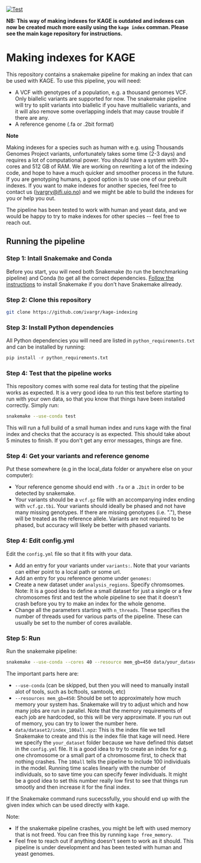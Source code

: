 [![Test]( https://github.com/ivargr/kage-indexing/actions/workflows/test.yml/badge.svg)](https://github.com/ivargr/kage-indexing/actions/workflows/test.yml)


**NB: This way of making indexes for KAGE is outdated and indexes can now be created much more easily using the `kage index` comman. Please see the main kage repository for instructions.**

# Making indexes for KAGE

This repository contains a snakemake pipeline for making an index that can be used with KAGE. To use this pipeline, you will need:
    
* A VCF with genotypes of a population, e.g. a thousand genomes VCF. Only biallelic variants are supported for now. The snakemake pipeline will try to split variants into biallelic if you have multiallelic variants, and it will also remove some overlapping indels that may cause trouble if there are any.
* A reference genome (.fa or .2bit format)

**Note**

Making indexes for a species such as human with e.g. using Thousands Genomes Project variants, unfortunately takes some time (2-3 days) and requires a lot of computational power. You should have a system with 30+ cores and 512 GB of RAM. We are working on rewriting a lot of the indexing code, and hope to have a much quicker and smoother process in the future. If you are genotyping humans, a good option is to use one of our prebuilt indexes. If you want to make indexes for another species, feel free to contact us (ivargry@ifi.uio.no) and we might be able to build the indexes for you or help you out.

The pipeline has been tested to work with human and yeast data, and we would be happy to try to make indexes for other species -- feel free to reach out.

## Running the pipeline

### Step 1: Intall Snakemake and Conda
Before you start, you will need both Snakemake (to run the benchmarking pipeline) and Conda (to get all the correct dependencies. [Follow the instructions](https://snakemake.readthedocs.io/en/stable/getting_started/installation.html) to install Snakemake if you don't have Snakemake allready.

### Step 2: Clone this repository
```bash
git clone https://github.com/ivargr/kage-indexing
```

### Step 3: Install Python dependencies

All Python dependencies you will need are listed in `python_requirements.txt` and can be installed by running:

```python
pip install -r python_requirements.txt
```

### Step 4: Test that the pipeline works

This repository comes with some real data for testing that the pipeline works as expected. It is a very good idea to run this test before starting to run with your own data, so that you know that things have been installed correctly. Simply run:

```bash
snakemake --use-conda test
```

This will run a full build of a small human index and runs kage with the final index and checks that the accuracy is as expected. This should take about 5 minutes to finish. If you don't get any error messages, things are fine.


### Step 4: Get your variants and reference genome

Put these somewhere (e.g in the local_data folder or anywhere else on your computer):

* Your reference genome should end with `.fa` or a `.2bit` in order to be detected by snakemake.
* Your variants should be a `vcf.gz` file with an accompanying index ending with `vcf.gz.tbi`. Your variants should ideally be phased and not have many missing genotypes. If there are missing genotypes (i.e. "."), these will be treated as the reference allele. Variants are not required to be phased, but accuracy will likely be better with phased variants.


### Step 4: Edit config.yml

Edit the `config.yml` file so that it fits with your data.

* Add an entry for your variants under `variants:`. Note that your variants can either point to a local path or some url. 
* Add an entry for you reference genome under `genomes:` 
* Create a new dataset under `analysis_regions`. Specify chromsomes. Note: It is a good idea to define a small dataset for just a single or a few chromosomes first and test the whole pipeline to see that it doesn't crash before you try to make an index for the whole genome.
* Change all the parameters starting with `n_threads`. These specifies the number of threads used for various parts of the pipeline. These can usually be set to the number of cores available.


### Step 5: Run

Run the snakemake pipeline:

```bash
snakemake --use-conda --cores 40 --resource mem_gb=450 data/your_dataset/index_100all.npz
```

The important parts here are:

* `--use-conda` (can be skipped, but then you will need to manually install alot of tools, such as bcftools, samtools, etc)
* `--resources mem_gb=450`: Should be set to approximately how much memory your system has. Snakemake will try to adjust which and how many jobs are run in parallel. Note that the memory requirements of each job are hardcoded, so this will be very approximate. If you run out of memory, you can try to lower the number here.
* `data/dataset2/index_100all.npz`: This is the index file we tell Snakemake to create and this is the index file that kage will need. Here we specify the `your_dataset` folder because we have defined this datset in the `config.yml` file. It is a good idea to try to create an index for e.g. one chromosome or a small part of a chromosome first, to check that nothing crashes. The `100all` tells the pipeline to include 100 individuals in the model. Running time scales linearly with the number of individuals, so to save time you can specify fewer individuals. It might be a good idea to set this number really low first to see that things run smootly and then increase it for the final index.

If the Snakemake command runs sucecssfully, you should end up with the given index which can be used directly with kage.


Note:

* If the snakemake pipeline crashes, you might be left with used memory that is not freed. You can free this by running `kage free_memory`.
* Feel free to reach out if anything doesn't seem to work as it should. This pipeline is under development and has been tested with human and yeast genomes.

